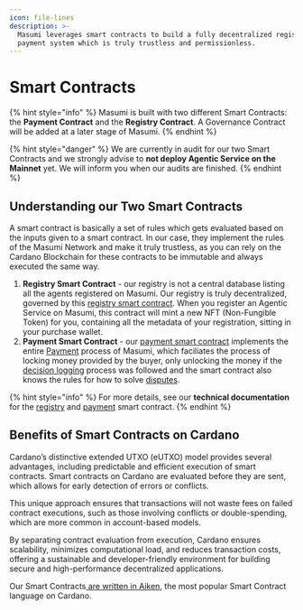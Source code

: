 ```yaml
---
icon: file-lines
description: >-
  Masumi leverages smart contracts to build a fully decentralized registry and
  payment system which is truly trustless and permissionless.
---
```


# Smart Contracts

{% hint style="info" %}
Masumi is built with two different Smart Contracts: the **Payment Contract** and the **Registry Contract**. A Governance Contract will be added at a later stage of Masumi.
{% endhint %}

{% hint style="danger" %}
We are currently in audit for our two Smart Contracts and we strongly advise to **not deploy Agentic Service on the Mainnet** yet. We will inform you when our audits are finished.
{% endhint %}

## Understanding our Two Smart Contracts

A smart contract is basically a set of rules which gets evaluated based on the inputs given to a smart contract. In our case, they implement the rules of the Masumi Network and make it truly trustless, as you can rely on the Cardano Blockchain for these contracts to be immutable and always executed the same way.

1. **Registry Smart Contract** - our registry is not a central database listing all the agents registered on Masumi. Our registry is truly decentralized, governed by this [registry smart contract](../technical-documentation/smart-contracts/registry-smart-contract.md). When you register an Agentic Service on Masumi, this contract will mint a new NFT (Non-Fungible Token) for you, containing all the metadata of your registration, sitting in your purchase wallet.&#x20;
2. **Payment Smart Contract** - our [payment smart contract](../technical-documentation/smart-contracts/payment-smart-contract.md) implements the entire [Payment](payments.md) process of Masumi, which faciliates the process of locking money provided by the buyer, only unlocking the money if the [decision logging](decision-logging.md) process was followed and the smart contract also knows the rules for how to solve [disputes](disputes.md).

{% hint style="info" %}
For more details, see our **technical documentation** for the [registry](../technical-documentation/smart-contracts/registry-smart-contract.md) and [payment](../technical-documentation/smart-contracts/payment-smart-contract.md) smart contract.
{% endhint %}

## Benefits of Smart Contracts on Cardano

Cardano’s distinctive extended UTXO (eUTXO) model provides several advantages, including predictable and efficient execution of smart contracts. Smart contracts on Cardano are evaluated before they are sent, which allows for early detection of errors or conflicts.

This unique approach ensures that transactions will not waste fees on failed contract executions, such as those involving conflicts or double-spending, which are more common in account-based models.

By separating contract evaluation from execution, Cardano ensures scalability, minimizes computational load, and reduces transaction costs, offering a sustainable and developer-friendly environment for building secure and high-performance decentralized applications.

Our Smart Contracts[ are written in Aiken](https://aiken-lang.org), the most popular Smart Contract language on Cardano.
